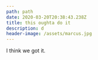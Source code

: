 ```yaml
---
path: path
date: 2020-03-20T20:38:43.238Z
title: this oughta do it
description: d
header-image: /assets/marcus.jpg
---
```

I think we got it.